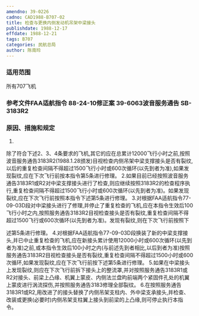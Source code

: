 ```yaml
---
amendno: 39-0226
cadno: CAD1988-B707-02
title: 检查与更换内侧发动机吊架中梁接头
publishdate: 1988-12-17
effdate: 1988-12-21
tags: B707
categories: 民航总局
author: 陈南玲
---
```


### 适用范围 
所有707飞机

<!--more-->
### 参考文件FAA适航指令 88-24-10修正案 39-6063波音服务通告 SB-3183R2

### 原因、措施和规定 
1.
除了符合下述2、3、4条要求的飞机,其它的应在总累计12000飞行小时之前,按照波音服务通告3183R2(1988.1.28颁发)目视检查内侧吊架中梁支撑接头是否有裂纹,以后的重复检查间隔不得超过1500飞行小时或600次循环(以先到者为准),如果发现裂纹,应在下次飞行前按本指令第5条进行修理。 
    2.如果目前已经按照波音服务通告3183R1或R2对中梁支撑接头进行了检查,则应继续按照3183R2的检查程序执行,重复检查间隔不得超过1500飞行小时或600次循环(以先到者为准)。如果发现裂纹,应在下次飞行前按照本指令下述第5条进行修理。 
    3.对根据FAA适航指令77-09-03D段对中梁接头进行了修理,并停止了重复检查的飞机,应在本指令生效后100飞行小时之内,按照服务通告3183R2目视检查接头是否有裂纹,重复检查间隔不得超过1500飞行或600次循环(以先到者为准)。发现有裂纹,则在下次飞行前按照下

  
述第5条进行修理。
    4.对根据FAA适航指令77-09-03D段换装了新的中梁支撑接头,并已中止重复检查的飞机,应在新接头累计使用12000小时或600次循环(以先到者为准)之前,或本指令生效后100小时之内(与前述先到者相比,以后到者为准)按照服务通告3183R2目视检查接头是否有裂纹,重复检查间隔不得超过1500小时或600次循环,如果发现裂纹,应在下次飞行前按下述第5条进行修理。 
    5.如果在中梁接头上发现裂纹,则应在下次飞行前拆下接头上的整流罩,并对按照服务通告3183R1或R2对接头、前梁上凸缘、机翼上蒙皮、内侧法兰盘昀前端两个紧固件孔处的机翼上蒙皮进行涡流探伤,并按照服务通告3183修理全部裂纹。 
    6.在按照服务通告3183R1或R2,用改进了的接头替换了内侧吊架支柱内、外中梁支承接头,并检查、改装或更换(必要时)内侧吊架支柱翼上接头到前梁的上凸缘,则可停止执行本指令。

